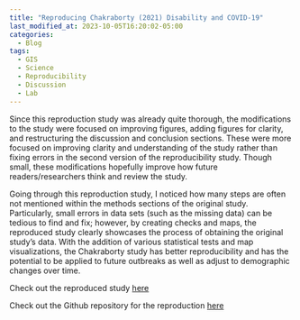 ```yaml
---
title: "Reproducing Chakraborty (2021) Disability and COVID-19"
last_modified_at: 2023-10-05T16:20:02-05:00
categories:
  - Blog
tags:
  - GIS
  - Science
  - Reproducibility
  - Discussion
  - Lab
---
```


Since this reproduction study was already quite thorough, the modifications to the study were focused on improving figures, adding figures for clarity, and restructuring the discussion and conclusion sections. 
These were more focused on improving clarity and understanding of the study rather than fixing errors in the second version of the reproducibility study. 
Though small, these modifications hopefully improve how future readers/researchers think and review the study. 

Going through this reproduction study, I noticed how many steps are often not mentioned within the methods sections of the original study. 
Particularly, small errors in data sets (such as the missing data) can be tedious to find and fix; however, by creating checks and maps, the reproduced study clearly showcases the process of obtaining the original study’s data. 
With the addition of various statistical tests and map visualizations, the Chakraborty study has better reproducibility and has the potential to be applied to future outbreaks as well as adjust to demographic changes over time. 

Check out the reproduced study [here](https://andreyjcao.github.io/RPr-Chakraborty-2021/ )

Check out the Github repository for the reproduction [here](https://github.com/andreyjcao/RPr-Chakraborty-2021)